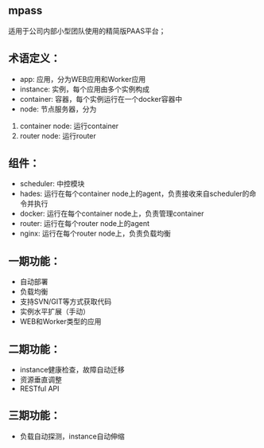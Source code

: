 ## mpass
适用于公司内部小型团队使用的精简版PAAS平台；

## 术语定义：

* app:        应用，分为WEB应用和Worker应用
* instance:   实例，每个应用由多个实例构成
* container:  容器，每个实例运行在一个docker容器中
* node:       节点服务器，分为
1. container node:  运行container
2. router node:     运行router

## 组件：
* scheduler:  中控模块
* hades:      运行在每个container node上的agent，负责接收来自scheduler的命令并执行
* docker:     运行在每个container node上，负责管理container
* router:     运行在每个router node上的agent
* nginx:      运行在每个router node上，负责负载均衡

## 一期功能：
* 自动部署
* 负载均衡
* 支持SVN/GIT等方式获取代码
* 实例水平扩展（手动）
* WEB和Worker类型的应用

## 二期功能：
* instance健康检查，故障自动迁移
* 资源垂直调整
* RESTful API

## 三期功能：
* 负载自动探测，instance自动伸缩

